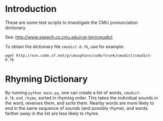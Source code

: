 # Introduction

These are some test scripts to investigate the CMU pronunciation dictionary.

See: http://www.speech.cs.cmu.edu/cgi-bin/cmudict

To obtain the dictionary file `cmudict-0.7b`, use for example:
```
wget http://svn.code.sf.net/p/cmusphinx/code/trunk/cmudict/cmudict-0.7b
```

# Rhyming Dictionary

By running `python main.py`, one can create a list of words,
`cmudict-0.7b.end_rhyme`, sorted in rhyming order.  This takes the individual
sounds in the word, reverses them, and sorts them.  Nearby words are more likely
to end in the same sequence of sounds (and possibly rhyme), and words farther
away in the list are less likely to rhyme.
